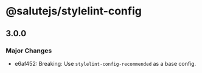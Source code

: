 # @salutejs/stylelint-config

## 3.0.0

### Major Changes

- e6af452: Breaking: Use `stylelint-config-recommended` as a base config.
